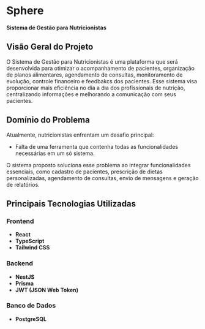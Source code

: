 # Sphere

**Sistema de Gestão para Nutricionistas**

## **Visão Geral do Projeto**
O Sistema de Gestão para Nutricionistas é uma plataforma que será desenvolvida para otimizar o acompanhamento de pacientes, organização de planos alimentares, agendamento de consultas, monitoramento de evolução, controle financeiro e feedbakcs dos pacientes. Esse sistema visa proporcionar mais eficiência no dia a dia dos profissionais de nutrição, centralizando informações e melhorando a comunicação com seus pacientes.

## **Domínio do Problema**
Atualmente, nutricionistas enfrentam um desafio principal:
- Falta de uma ferramenta que contenha todas as funcionalidades necessárias em um só sistema.

O sistema proposto soluciona esse problema ao integrar funcionalidades essenciais, como cadastro de pacientes, prescrição de dietas personalizadas, agendamento de consultas, envio de mensagens e geração de relatórios.

## **Principais Tecnologias Utilizadas**
### **Frontend**
- **React**
- **TypeScript**
- **Tailwind CSS**
  
### **Backend**
- **NestJS**
- **Prisma**
- **JWT (JSON Web Token)**

### **Banco de Dados**
- **PostgreSQL**
